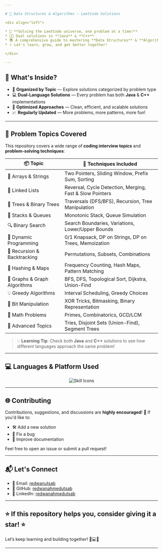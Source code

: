 ```yaml
---

# 🚀 Data Structures & Algorithms — LeetCode Solutions

<div align="left">

* 🧮 **Solving the LeetCode universe, one problem at a time!**
* 👨‍💻 Dual solutions in **Java** & **C++**
* 📚 A comprehensive guide to mastering **Data Structures** & **Algorithms**
* ⭐ Let's learn, grow, and get better together!

</div>

---
```


<div align="left">

## 📂 What's Inside?

* 🎯 **Organized by Topic** — Explore solutions categorized by problem type
* 💻 **Dual-Language Solutions** — Every problem has both **Java** & **C++** implementations
* 🚀 **Optimized Approaches** — Clean, efficient, and scalable solutions
* 📈 **Regularly Updated** — More problems, more patterns, more fun!

</div>

---

## 🧠 Problem Topics Covered

This repository covers a wide range of **coding interview topics** and **problem-solving techniques**:

| 📦 Topic                     | 🚀 Techniques Included                                   |
| ---------------------------- | -------------------------------------------------------- |
| 🔢 Arrays & Strings          | Two Pointers, Sliding Window, Prefix Sum, Sorting        |
| 🔗 Linked Lists              | Reversal, Cycle Detection, Merging, Fast & Slow Pointers |
| 🌲 Trees & Binary Trees      | Traversals (DFS/BFS), Recursion, Tree Manipulation       |
| 🧱 Stacks & Queues           | Monotonic Stack, Queue Simulation                        |
| 🔍 Binary Search             | Search Boundaries, Variations, Lower/Upper Bounds        |
| 🎯 Dynamic Programming       | 0/1 Knapsack, DP on Strings, DP on Trees, Memoization    |
| 🧭 Recursion & Backtracking  | Permutations, Subsets, Combinations                      |
| 🔑 Hashing & Maps            | Frequency Counting, Hash Maps, Pattern Matching          |
| 🌉 Graphs & Graph Algorithms | BFS, DFS, Topological Sort, Dijkstra, Union-Find         |
| 💡 Greedy Algorithms         | Interval Scheduling, Greedy Choices                      |
| 🧩 Bit Manipulation          | XOR Tricks, Bitmasking, Binary Representation            |
| 🧮 Math Problems             | Primes, Combinatorics, GCD/LCM                           |
| 🔧 Advanced Topics           | Tries, Disjoint Sets (Union-Find), Segment Trees         |

> 💡 **Learning Tip**: Check both **Java** and **C++** solutions to see how different languages approach the same problem!

---

## 💻 Languages & Platform Used

<p align="center">
  <img src="https://skillicons.dev/icons?i=java,cpp,python,git" alt="Skill Icons" />
</p>

---

## 🌐 Contributing

Contributions, suggestions, and discussions are **highly encouraged**! 🚀
If you'd like to:

* 🛠️ Add a new solution
* 🐛 Fix a bug
* 📝 Improve documentation

Feel free to open an issue or submit a pull request!

---

## 📬 Let's Connect

* 📧 Email: [redwanutsab](mailto:redwanutsab@gmail.com)
* 🐙 GitHub: [redwanahmedutsab](https://github.com/redwanahmedutsab)
* 💼 LinkedIn: [redwanahmedutsab](https://linkedin.com/in/redwanahmedutsab)

---

## ⭐ If this repository helps you, consider giving it a star! ⭐

Let’s keep learning and building together! 🧠💻✨

---
